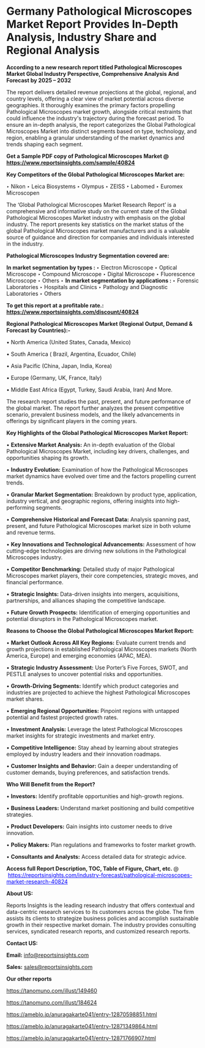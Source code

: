 # Germany Pathological Microscopes Market Report Provides In-Depth Analysis, Industry Share and Regional Analysis

<strong>According to a new research report titled Pathological Microscopes Market Global Industry Perspective, Comprehensive Analysis And Forecast by 2025 – 2032</strong>

The report delivers detailed revenue projections at the global, regional, and country levels, offering a clear view of market potential across diverse geographies. It thoroughly examines the primary factors propelling Pathological Microscopes market growth, alongside critical restraints that could influence the industry's trajectory during the forecast period. To ensure an in-depth analysis, the report categorizes the Global Pathological Microscopes Market into distinct segments based on type, technology, and region, enabling a granular understanding of the market dynamics and trends shaping each segment.

<strong>Get a Sample PDF copy of Pathological Microscopes Market </strong><strong>@<a href=https://www.reportsinsights.com/sample/40824 style=color:#0000ff;> https://www.reportsinsights.com/sample/40824</a></strong></font>

<strong>Key Competitors of the Global Pathological Microscopes Market are:</strong>

‣ Nikon
‣ Leica Biosystems
‣ Olympus
‣ ZEISS
‣ Labomed
‣ Euromex Microscopen

The ‘Global Pathological Microscopes Market Research Report’ is a comprehensive and informative study on the current state of the Global Pathological Microscopes Market industry with emphasis on the global industry. The report presents key statistics on the market status of the global Pathological Microscopes market manufacturers and is a valuable source of guidance and direction for companies and individuals interested in the industry.

<strong>Pathological Microscopes Industry Segmentation covered are:</strong>

<strong>In market segmentation by types : </strong>
‣ Electron Microscope
‣ Optical Microscope
‣ Compound Microscope
‣ Digital Microscope
‣ Fluorescence Microscope
‣ Others
‣ 
<strong>In market segmentation by applications : </strong>
‣ Forensic Laboratories
‣ Hospitals and Clinics
‣ Pathology and Diagnostic Laboratories
‣ Others

<strong>To get this report at a profitable rate.: <a href=https://www.reportsinsights.com/discount/40824 style=color:#0000ff;>https://www.reportsinsights.com/discount/40824</a></strong></font>

<strong>Regional Pathological Microscopes Market (Regional Output, Demand &amp; Forecast by Countries):-</strong>

• North America (United States, Canada, Mexico)

• South America ( Brazil, Argentina, Ecuador, Chile)

• Asia Pacific (China, Japan, India, Korea)

• Europe (Germany, UK, France, Italy)

• Middle East Africa (Egypt, Turkey, Saudi Arabia, Iran) And More.

The research report studies the past, present, and future performance of the global market. The report further analyzes the present competitive scenario, prevalent business models, and the likely advancements in offerings by significant players in the coming years.

<strong>Key Highlights of the Global Pathological Microscopes Market Report:</strong>

• <strong>Extensive Market Analysis:</strong> An in-depth evaluation of the Global Pathological Microscopes Market, including key drivers, challenges, and opportunities shaping its growth.

• <strong>Industry Evolution:</strong> Examination of how the Pathological Microscopes market dynamics have evolved over time and the factors propelling current trends.

• <strong>Granular Market Segmentation:</strong> Breakdown by product type, application, industry vertical, and geographic regions, offering insights into high-performing segments.

• <strong>Comprehensive Historical and Forecast Data:</strong> Analysis spanning past, present, and future Pathological Microscopes market size in both volume and revenue terms.

• <strong>Key Innovations and Technological Advancements:</strong> Assessment of how cutting-edge technologies are driving new solutions in the Pathological Microscopes industry.

• <strong>Competitor Benchmarking:</strong> Detailed study of major Pathological Microscopes market players, their core competencies, strategic moves, and financial performance.

• <strong>Strategic Insights:</strong> Data-driven insights into mergers, acquisitions, partnerships, and alliances shaping the competitive landscape.

• <strong>Future Growth Prospects:</strong> Identification of emerging opportunities and potential disruptors in the Pathological Microscopes market.

<strong>Reasons to Choose the Global Pathological Microscopes Market Report:</strong>

• <strong>Market Outlook Across All Key Regions:</strong> Evaluate current trends and growth projections in established Pathological Microscopes markets (North America, Europe) and emerging economies (APAC, MEA).

• <strong>Strategic Industry Assessment:</strong> Use Porter’s Five Forces, SWOT, and PESTLE analyses to uncover potential risks and opportunities.

• <strong>Growth-Driving Segments:</strong> Identify which product categories and industries are projected to achieve the highest Pathological Microscopes market shares.

• <strong>Emerging Regional Opportunities:</strong> Pinpoint regions with untapped potential and fastest projected growth rates.

• <strong>Investment Analysis:</strong> Leverage the latest Pathological Microscopes market insights for strategic investments and market entry.

• <strong>Competitive Intelligence:</strong> Stay ahead by learning about strategies employed by industry leaders and their innovation roadmaps.

• <strong>Customer Insights and Behavior:</strong> Gain a deeper understanding of customer demands, buying preferences, and satisfaction trends.

<strong>Who Will Benefit from the Report?</strong>

• <strong>Investors:</strong> Identify profitable opportunities and high-growth regions.

• <strong>Business Leaders:</strong> Understand market positioning and build competitive strategies.

• <strong>Product Developers:</strong> Gain insights into customer needs to drive innovation.

• <strong>Policy Makers:</strong> Plan regulations and frameworks to foster market growth.

• <strong>Consultants and Analysts:</strong> Access detailed data for strategic advice.
</ul>
<strong>Access full Report Description, TOC, Table of Figure, Chart, etc. </strong>@  <a href=https://reportsinsights.com/industry-forecast/pathological-microscopes-market-research-40824 style=color:#0000ff;>https://reportsinsights.com/industry-forecast/pathological-microscopes-market-research-40824</a></font>

<strong><strong>About US</strong>:</strong>

Reports Insights is the leading research industry that offers contextual and data-centric research services to its customers across the globe. The firm assists its clients to strategize business policies and accomplish sustainable growth in their respective market domain. The industry provides consulting services, syndicated research reports, and customized research reports.

<strong>Contact US:</strong>

<p class=""""><b>Email:</b> <a href=mailto:info@reportsinsights.com>info@reportsinsights.com</a></p>
<p class=""""><b>Sales:</b> <a href=mailto:sales@reportsinsights.com>sales@reportsinsights.com</a></p>

<strong>Our other reports</strong>

<a href=https://tanomuno.com/illust/149460>https://tanomuno.com/illust/149460</a>

<a href=https://tanomuno.com/illust/184624>https://tanomuno.com/illust/184624</a>

<a href=https://ameblo.jp/anuragakarte041/entry-12870598851.html>https://ameblo.jp/anuragakarte041/entry-12870598851.html</a>

<a href=https://ameblo.jp/anuragakarte041/entry-12871349864.html>https://ameblo.jp/anuragakarte041/entry-12871349864.html</a>

<a href=https://ameblo.jp/anuragakarte041/entry-12871766907.html>https://ameblo.jp/anuragakarte041/entry-12871766907.html</a>
